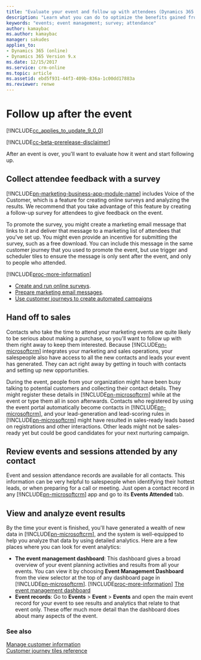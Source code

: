 ```yaml
---
title: "Evaluate your event and follow up with attendees (Dynamics 365 for Marketing) | Microsoft Docs  "
description: "Learn what you can do to optimize the benefits gained from your event by collecting feedback, analyzing attendance data, and handing leads off to sales from Dynamics 365 for Marketing"
keywords: "events; event management; survey; attendance"
author: kamaybac
ms.author: kamaybac
manager: sakudes
applies_to: 
- Dynamics 365 (online)
- Dynamics 365 Version 9.x
ms.date: 12/15/2017
ms.service: crm-online
ms.topic: article
ms.assetid: ebd5f931-44f3-409b-836a-1c00dd17883a
ms.reviewer: renwe
---
```

# Follow up after the event

[!INCLUDE[cc_applies_to_update_9_0_0](../includes/cc_applies_to_update_9_0_0.md)]

[!INCLUDE[cc-beta-prerelease-disclaimer](../includes/cc-beta-prerelease-disclaimer.md)]

After an event is over, you'll want to evaluate how it went and start following up.

## Collect attendee feedback with a survey

[!INCLUDE[pn-marketing-business-app-module-name](../includes/pn-marketing-business-app-module-name.md)] includes Voice of the Customer, which is a feature for creating online surveys and analyzing the results. We recommend that you take advantage of this feature by creating a follow-up survey for attendees to give feedback on the event.

To promote the survey, you might create a marketing email message that links to it and deliver that message to a marketing list of attendees that you've set up. You might even provide an incentive for submitting the survey, such as a free download. You can include this message in the same customer journey that you used to promote the event, but use trigger and scheduler tiles to ensure the message is only sent after the event, and only to people who attended.

[!INCLUDE[proc-more-information](../includes/proc-more-information.md)]

- [Create and run online surveys](surveys.md).
- [Prepare marketing email messages](prepare-marketing-emails.md).
- [Use customer journeys to create automated campaigns](customer-journeys-create-automated-campaigns.md)

## Hand off to sales

Contacts who take the time to attend your marketing events are quite likely to be serious about making a purchase, so you'll want to follow up with them right away to keep them interested. Because [!INCLUDE[pn-microsoftcrm](../includes/pn-dynamics-365.md)] integrates your marketing and sales operations, your salespeople also have access to all the new contacts and leads your event has generated. They can act right away by getting in touch with contacts and setting up new opportunities.

During the event, people from your organization might have been busy talking to potential customers and collecting their contact details. They might register these details in [!INCLUDE[pn-microsoftcrm](../includes/pn-dynamics-365.md)] while at the event or type them all in soon afterwards. Contacts who registered by using the event portal automatically become contacts in [!INCLUDE[pn-microsoftcrm](../includes/pn-dynamics-365.md)], and your lead-generation and lead-scoring rules in [!INCLUDE[pn-microsoftcrm](../includes/pn-dynamics-365.md)] might have resulted in sales-ready leads based on registrations and other interactions. Other leads might not be sales-ready yet but could be good candidates for your next nurturing campaign.

## Review events and sessions attended by any contact

Event and session attendance records are available for all contacts. This information can be very helpful to salespeople when identifying their hottest leads, or when preparing for a call or meeting. Just open a contact record in any [!INCLUDE[pn-microsoftcrm](../includes/pn-dynamics-365.md)] app and go to its **Events Attended** tab.

## View and analyze event results

By the time your event is finished, you'll have generated a wealth of new data in [!INCLUDE[pn-microsoftcrm](../includes/pn-dynamics-365.md)], and the system is well-equipped to help you analyze that data by using detailed analytics. Here are a few places where you can look for event analytics:

- **The event management dashboard**: This dashboard gives a broad overview of your event planning activities and results from all your events. You can view it by choosing **Event Management Dashboard** from the view selector at the top of any dashboard page in [!INCLUDE[pn-microsoftcrm](../includes/pn-dynamics-365.md)]. [!INCLUDE[proc-more-information](../includes/proc-more-information.md)] [The event management dashboard](event-management-dashboard.md)
- **Event records**: Go to **Events** &gt; **Event** &gt; **Events** and open the main event record for your event to see results and analytics that relate to that event only. These offer much more detail than the dashboard does about many aspects of the event.

### See also

[Manage customer information](manage-customer-information.md)  
[Customer journey tiles reference](customer-journey-tiles-reference.md)